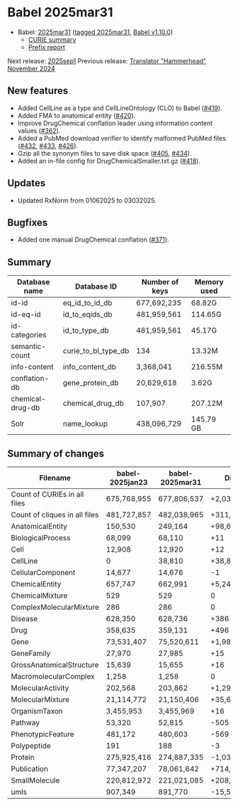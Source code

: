 # Babel 2025mar31

- Babel: [2025mar31](https://stars.renci.org/var/babel_outputs/2025mar31/)
  ([tagged 2025mar31](https://github.com/TranslatorSRI/Babel/releases/tag/2025mar31),
  [Babel v1.10.0](https://github.com/TranslatorSRI/Babel/releases/tag/v1.10.0))
  - [CURIE summary](./summaries/2025mar31.json)
  - [Prefix report](./prefix_reports/2025mar31.json)

Next release: [2025sep1](./2025sep1.md)
Previous release: [Translator "Hammerhead" November 2024](./TranslatorHammerheadNovember2024.md)

## New features
- Added CellLine as a type and CellLineOntology (CLO) to Babel ([#419](https://github.com/TranslatorSRI/Babel/pull/419)).
- Added FMA to anatomical entity ([#420](https://github.com/TranslatorSRI/Babel/pull/420)).
- Improve DrugChemical conflation leader using information content values ([#362](https://github.com/TranslatorSRI/Babel/pull/362)).
- Added a PubMed download verifier to identify malformed PubMed files ([#432](https://github.com/TranslatorSRI/Babel/pull/432), [#433](https://github.com/TranslatorSRI/Babel/pull/433), [#426](https://github.com/TranslatorSRI/Babel/pull/426)).
- Gzip all the synonym files to save disk space ([#405](https://github.com/TranslatorSRI/Babel/pull/405), [#434](https://github.com/TranslatorSRI/Babel/pull/434)).
- Added an in-file config for DrugChemicalSmaller.txt.gz ([#418](https://github.com/TranslatorSRI/Babel/pull/418)).

## Updates
- Updated RxNorm from 01062025 to 03032025.

## Bugfixes
- Added one manual DrugChemical conflation ([#371](https://github.com/TranslatorSRI/Babel/pull/371)).

## Summary

| Database name    | Database ID         | Number of keys | Memory used |
|------------------|---------------------|----------------|-------------|
| id-id            | eq_id_to_id_db      | 677,692,235    | 68.82G      |
| id-eq-id         | id_to_eqids_db      | 481,959,561    | 114.65G     |
| id-categories    | id_to_type_db       | 481,959,561    | 45.17G      |
| semantic-count   | curie_to_bl_type_db | 134            | 13.32M      |
| info-content     | info_content_db     | 3,368,041      | 216.55M     |
| conflation-db    | gene_protein_db     | 20,629,618     | 3.62G       |
| chemical-drug-db | chemical_drug_db    | 107,907        | 207.12M     |
| Solr             | name_lookup         | 438,096,729    | 145.79 GB   |

## Summary of changes

| Filename                      | babel-2025jan23 | babel-2025mar31 | Diff        | % Diff    |
| ----------------------------- | --------------- | --------------- | ----------- | --------- |
| Count of CURIEs in all files  | 675,768,955     | 677,806,537     | +2,037,582  | 0.30%     |
| Count of cliques in all files | 481,727,857     | 482,038,965     | +311,108    | 0.06%     |
| AnatomicalEntity              | 150,530         | 249,164         | +98,634     | 65.52%    |
| BiologicalProcess             | 68,099          | 68,110          | +11         | 0.02%     |
| Cell                          | 12,908          | 12,920          | +12         | 0.09%     |
| CellLine                      | 0               | 38,810          | +38,810     | Infinity% |
| CellularComponent             | 14,677          | 14,676          | \-1         | \-0.01%   |
| ChemicalEntity                | 657,747         | 662,991         | +5,244      | 0.80%     |
| ChemicalMixture               | 529             | 529             | 0           | 0.00%     |
| ComplexMolecularMixture       | 286             | 286             | 0           | 0.00%     |
| Disease                       | 628,350         | 628,736         | +386        | 0.06%     |
| Drug                          | 358,635         | 359,131         | +496        | 0.14%     |
| Gene                          | 73,531,407      | 75,520,611      | +1,989,204  | 2.71%     |
| GeneFamily                    | 27,970          | 27,985          | +15         | 0.05%     |
| GrossAnatomicalStructure      | 15,639          | 15,655          | +16         | 0.10%     |
| MacromolecularComplex         | 1,258           | 1,258           | 0           | 0.00%     |
| MolecularActivity             | 202,568         | 203,862         | +1,294      | 0.64%     |
| MolecularMixture              | 21,114,772      | 21,150,406      | +35,634     | 0.17%     |
| OrganismTaxon                 | 3,455,953       | 3,455,969       | +16         | 0.00%     |
| Pathway                       | 53,320          | 52,815          | \-505       | \-0.95%   |
| PhenotypicFeature             | 481,172         | 480,603         | \-569       | \-0.12%   |
| Polypeptide                   | 191             | 188             | \-3         | \-1.57%   |
| Protein                       | 275,925,416     | 274,887,335     | \-1,038,081 | \-0.38%   |
| Publication                   | 77,347,207      | 78,061,642      | +714,435    | 0.92%     |
| SmallMolecule                 | 220,812,972     | 221,021,085     | +208,113    | 0.09%     |
| umls                          | 907,349         | 891,770         | \-15,579    | \-1.72%   |
